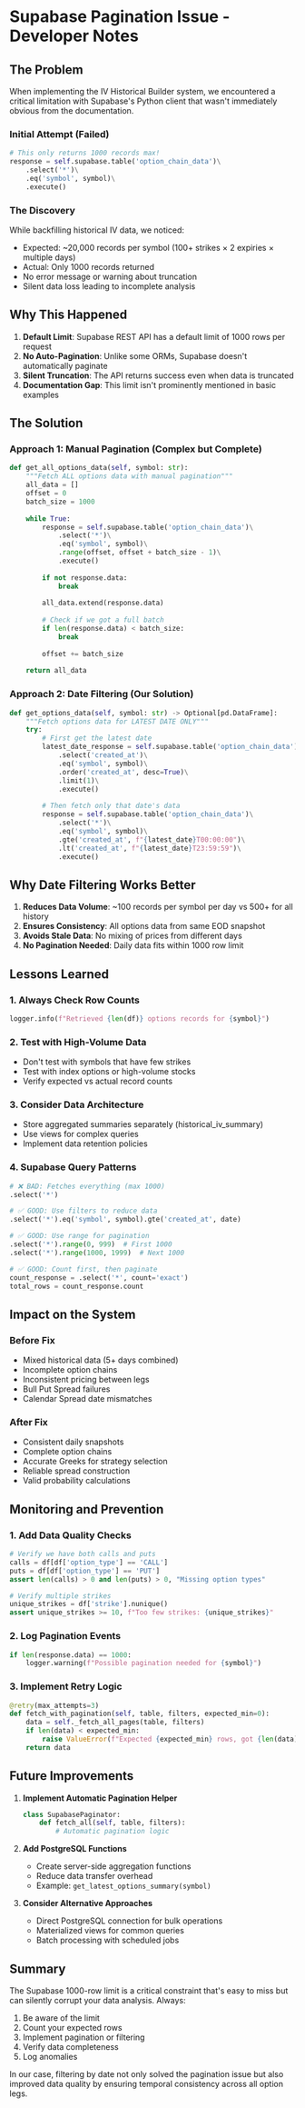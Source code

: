 # Supabase Pagination Issue - Developer Notes

## The Problem

When implementing the IV Historical Builder system, we encountered a critical limitation with Supabase's Python client that wasn't immediately obvious from the documentation.

### Initial Attempt (Failed)
```python
# This only returns 1000 records max!
response = self.supabase.table('option_chain_data')\
    .select('*')\
    .eq('symbol', symbol)\
    .execute()
```

### The Discovery
While backfilling historical IV data, we noticed:
- Expected: ~20,000 records per symbol (100+ strikes × 2 expiries × multiple days)
- Actual: Only 1000 records returned
- No error message or warning about truncation
- Silent data loss leading to incomplete analysis

## Why This Happened

1. **Default Limit**: Supabase REST API has a default limit of 1000 rows per request
2. **No Auto-Pagination**: Unlike some ORMs, Supabase doesn't automatically paginate
3. **Silent Truncation**: The API returns success even when data is truncated
4. **Documentation Gap**: This limit isn't prominently mentioned in basic examples

## The Solution

### Approach 1: Manual Pagination (Complex but Complete)
```python
def get_all_options_data(self, symbol: str):
    """Fetch ALL options data with manual pagination"""
    all_data = []
    offset = 0
    batch_size = 1000
    
    while True:
        response = self.supabase.table('option_chain_data')\
            .select('*')\
            .eq('symbol', symbol)\
            .range(offset, offset + batch_size - 1)\
            .execute()
        
        if not response.data:
            break
            
        all_data.extend(response.data)
        
        # Check if we got a full batch
        if len(response.data) < batch_size:
            break
            
        offset += batch_size
    
    return all_data
```

### Approach 2: Date Filtering (Our Solution)
```python
def get_options_data(self, symbol: str) -> Optional[pd.DataFrame]:
    """Fetch options data for LATEST DATE ONLY"""
    try:
        # First get the latest date
        latest_date_response = self.supabase.table('option_chain_data')\
            .select('created_at')\
            .eq('symbol', symbol)\
            .order('created_at', desc=True)\
            .limit(1)\
            .execute()
        
        # Then fetch only that date's data
        response = self.supabase.table('option_chain_data')\
            .select('*')\
            .eq('symbol', symbol)\
            .gte('created_at', f"{latest_date}T00:00:00")\
            .lt('created_at', f"{latest_date}T23:59:59")\
            .execute()
```

## Why Date Filtering Works Better

1. **Reduces Data Volume**: ~100 records per symbol per day vs 500+ for all history
2. **Ensures Consistency**: All options data from same EOD snapshot
3. **Avoids Stale Data**: No mixing of prices from different days
4. **No Pagination Needed**: Daily data fits within 1000 row limit

## Lessons Learned

### 1. Always Check Row Counts
```python
logger.info(f"Retrieved {len(df)} options records for {symbol}")
```

### 2. Test with High-Volume Data
- Don't test with symbols that have few strikes
- Test with index options or high-volume stocks
- Verify expected vs actual record counts

### 3. Consider Data Architecture
- Store aggregated summaries separately (historical_iv_summary)
- Use views for complex queries
- Implement data retention policies

### 4. Supabase Query Patterns
```python
# ❌ BAD: Fetches everything (max 1000)
.select('*')

# ✅ GOOD: Use filters to reduce data
.select('*').eq('symbol', symbol).gte('created_at', date)

# ✅ GOOD: Use range for pagination
.select('*').range(0, 999)  # First 1000
.select('*').range(1000, 1999)  # Next 1000

# ✅ GOOD: Count first, then paginate
count_response = .select('*', count='exact')
total_rows = count_response.count
```

## Impact on the System

### Before Fix
- Mixed historical data (5+ days combined)
- Incomplete option chains
- Inconsistent pricing between legs
- Bull Put Spread failures
- Calendar Spread date mismatches

### After Fix
- Consistent daily snapshots
- Complete option chains
- Accurate Greeks for strategy selection
- Reliable spread construction
- Valid probability calculations

## Monitoring and Prevention

### 1. Add Data Quality Checks
```python
# Verify we have both calls and puts
calls = df[df['option_type'] == 'CALL']
puts = df[df['option_type'] == 'PUT']
assert len(calls) > 0 and len(puts) > 0, "Missing option types"

# Verify multiple strikes
unique_strikes = df['strike'].nunique()
assert unique_strikes >= 10, f"Too few strikes: {unique_strikes}"
```

### 2. Log Pagination Events
```python
if len(response.data) == 1000:
    logger.warning(f"Possible pagination needed for {symbol}")
```

### 3. Implement Retry Logic
```python
@retry(max_attempts=3)
def fetch_with_pagination(self, table, filters, expected_min=0):
    data = self._fetch_all_pages(table, filters)
    if len(data) < expected_min:
        raise ValueError(f"Expected {expected_min} rows, got {len(data)}")
    return data
```

## Future Improvements

1. **Implement Automatic Pagination Helper**
   ```python
   class SupabasePaginator:
       def fetch_all(self, table, filters):
           # Automatic pagination logic
   ```

2. **Add PostgreSQL Functions**
   - Create server-side aggregation functions
   - Reduce data transfer overhead
   - Example: `get_latest_options_summary(symbol)`

3. **Consider Alternative Approaches**
   - Direct PostgreSQL connection for bulk operations
   - Materialized views for common queries
   - Batch processing with scheduled jobs

## Summary

The Supabase 1000-row limit is a critical constraint that's easy to miss but can silently corrupt your data analysis. Always:

1. Be aware of the limit
2. Count your expected rows
3. Implement pagination or filtering
4. Verify data completeness
5. Log anomalies

In our case, filtering by date not only solved the pagination issue but also improved data quality by ensuring temporal consistency across all option legs.